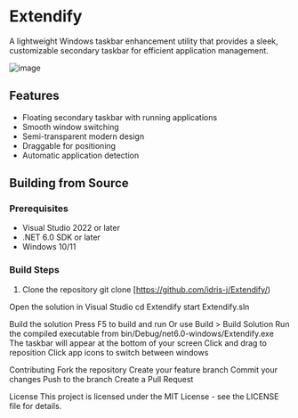 # Extendify

A lightweight Windows taskbar enhancement utility that provides a sleek, customizable secondary taskbar for efficient application management.

![image](https://github.com/user-attachments/assets/e8b35228-bdc5-45b5-9404-13dac0ac9382)


## Features

- Floating secondary taskbar with running applications
- Smooth window switching
- Semi-transparent modern design
- Draggable for positioning
- Automatic application detection

## Building from Source

### Prerequisites
- Visual Studio 2022 or later
- .NET 6.0 SDK or later
- Windows 10/11

### Build Steps
1. Clone the repository
git clone [https://github.com/idris-j/Extendify/)

Open the solution in Visual Studio
cd Extendify
start Extendify.sln


Build the solution
Press F5 to build and run
Or use Build > Build Solution
Run the compiled executable from bin/Debug/net6.0-windows/Extendify.exe
The taskbar will appear at the bottom of your screen
Click and drag to reposition
Click app icons to switch between windows

Contributing
Fork the repository
Create your feature branch
Commit your changes
Push to the branch
Create a Pull Request

License
This project is licensed under the MIT License - see the LICENSE file for details.
